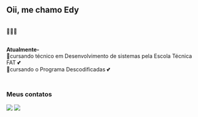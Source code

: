 ## Oii, me chamo Edy
<br>
 👩🏽‍💻
<br>
<br>
<p><strong>Atualmente-</strong>
 <br>
🌱cursando técnico em Desenvolvimento de sistemas pela Escola Técnica FAT 💕
 <br>
🌱cursando o Programa Descodificadas <d/> 💕

<br>
<br>
<!---
Edcleidej17/Edcleidej17 is a ✨ special ✨ repository because its `README.md` (this file) appears on your GitHub profile.
You can click the Preview link to take a look at your changes.
--->


 ##

<div> 
<h3>Meus contatos</h3>

  <a href = "mailto:edcleidestudy@gmail.com"><img src="https://img.shields.io/badge/Gmail-D14836?style=for-the-badge&logo=gmail&logoColor=white" target="_blank"></a>
  <a href="https://www.linkedin.com/in/edcleide-ribeiro-66a69811a/" target="_blank"><img src="https://img.shields.io/badge/-LinkedIn-%230077B5?style=for-the-badge&logo=linkedin&logoColor=white" target="_blank"></a> 
   
 
</div>
